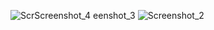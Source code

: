 
![Scr![Screenshot_4](https://github.com/user-attachments/assets/b67f4fae-658a-48d5-b927-19c079dbfd0d)
eenshot_3](https://github.com/user-attachments/assets/5ab5f55e-e705-4b06-b90c-1315b9ff1700)
![Screenshot_2](https://github.com/user-attachments/assets/3ee4b1e4-4d65-4f82-b391-81493cf426fd)
